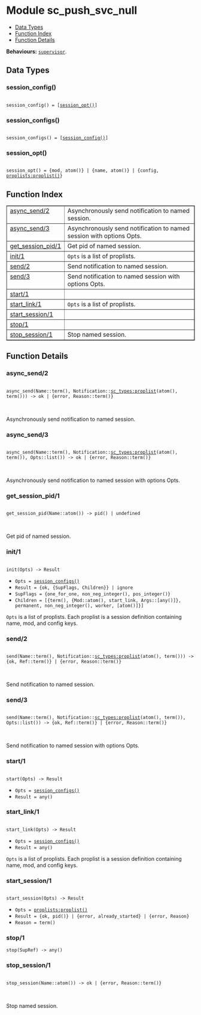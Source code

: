 

# Module sc_push_svc_null #
* [Data Types](#types)
* [Function Index](#index)
* [Function Details](#functions)

__Behaviours:__ [`supervisor`](supervisor.md).

<a name="types"></a>

## Data Types ##




### <a name="type-session_config">session_config()</a> ###


<pre><code>
session_config() = [<a href="#type-session_opt">session_opt()</a>]
</code></pre>




### <a name="type-session_configs">session_configs()</a> ###


<pre><code>
session_configs() = [<a href="#type-session_config">session_config()</a>]
</code></pre>




### <a name="type-session_opt">session_opt()</a> ###


<pre><code>
session_opt() = {mod, atom()} | {name, atom()} | {config, <a href="proplists.md#type-proplist">proplists:proplist()</a>}
</code></pre>

<a name="index"></a>

## Function Index ##


<table width="100%" border="1" cellspacing="0" cellpadding="2" summary="function index"><tr><td valign="top"><a href="#async_send-2">async_send/2</a></td><td>Asynchronously send notification to named session.</td></tr><tr><td valign="top"><a href="#async_send-3">async_send/3</a></td><td>Asynchronously send notification to named session with options Opts.</td></tr><tr><td valign="top"><a href="#get_session_pid-1">get_session_pid/1</a></td><td>Get pid of named session.</td></tr><tr><td valign="top"><a href="#init-1">init/1</a></td><td><code>Opts</code> is a list of proplists.</td></tr><tr><td valign="top"><a href="#send-2">send/2</a></td><td>Send notification to named session.</td></tr><tr><td valign="top"><a href="#send-3">send/3</a></td><td>Send notification to named session with options Opts.</td></tr><tr><td valign="top"><a href="#start-1">start/1</a></td><td></td></tr><tr><td valign="top"><a href="#start_link-1">start_link/1</a></td><td><code>Opts</code> is a list of proplists.</td></tr><tr><td valign="top"><a href="#start_session-1">start_session/1</a></td><td></td></tr><tr><td valign="top"><a href="#stop-1">stop/1</a></td><td></td></tr><tr><td valign="top"><a href="#stop_session-1">stop_session/1</a></td><td>Stop named session.</td></tr></table>


<a name="functions"></a>

## Function Details ##

<a name="async_send-2"></a>

### async_send/2 ###

<pre><code>
async_send(Name::term(), Notification::<a href="sc_types.md#type-proplist">sc_types:proplist</a>(atom(), term())) -&gt; ok | {error, Reason::term()}
</code></pre>
<br />

Asynchronously send notification to named session.

<a name="async_send-3"></a>

### async_send/3 ###

<pre><code>
async_send(Name::term(), Notification::<a href="sc_types.md#type-proplist">sc_types:proplist</a>(atom(), term()), Opts::list()) -&gt; ok | {error, Reason::term()}
</code></pre>
<br />

Asynchronously send notification to named session with options Opts.

<a name="get_session_pid-1"></a>

### get_session_pid/1 ###

<pre><code>
get_session_pid(Name::atom()) -&gt; pid() | undefined
</code></pre>
<br />

Get pid of named session.

<a name="init-1"></a>

### init/1 ###

<pre><code>
init(Opts) -&gt; Result
</code></pre>

<ul class="definitions"><li><code>Opts = <a href="#type-session_configs">session_configs()</a></code></li><li><code>Result = {ok, {SupFlags, Children}} | ignore</code></li><li><code>SupFlags = {one_for_one, non_neg_integer(), pos_integer()}</code></li><li><code>Children = [{term(), {Mod::atom(), start_link, Args::[any()]}, permanent, non_neg_integer(), worker, [atom()]}]</code></li></ul>

`Opts` is a list of proplists.
Each proplist is a session definition containing
name, mod, and config keys.

<a name="send-2"></a>

### send/2 ###

<pre><code>
send(Name::term(), Notification::<a href="sc_types.md#type-proplist">sc_types:proplist</a>(atom(), term())) -&gt; {ok, Ref::term()} | {error, Reason::term()}
</code></pre>
<br />

Send notification to named session.

<a name="send-3"></a>

### send/3 ###

<pre><code>
send(Name::term(), Notification::<a href="sc_types.md#type-proplist">sc_types:proplist</a>(atom(), term()), Opts::list()) -&gt; {ok, Ref::term()} | {error, Reason::term()}
</code></pre>
<br />

Send notification to named session with options Opts.

<a name="start-1"></a>

### start/1 ###

<pre><code>
start(Opts) -&gt; Result
</code></pre>

<ul class="definitions"><li><code>Opts = <a href="#type-session_configs">session_configs()</a></code></li><li><code>Result = any()</code></li></ul>

<a name="start_link-1"></a>

### start_link/1 ###

<pre><code>
start_link(Opts) -&gt; Result
</code></pre>

<ul class="definitions"><li><code>Opts = <a href="#type-session_configs">session_configs()</a></code></li><li><code>Result = any()</code></li></ul>

`Opts` is a list of proplists.
Each proplist is a session definition containing
name, mod, and config keys.

<a name="start_session-1"></a>

### start_session/1 ###

<pre><code>
start_session(Opts) -&gt; Result
</code></pre>

<ul class="definitions"><li><code>Opts = <a href="proplists.md#type-proplist">proplists:proplist()</a></code></li><li><code>Result = {ok, pid()} | {error, already_started} | {error, Reason}</code></li><li><code>Reason = term()</code></li></ul>

<a name="stop-1"></a>

### stop/1 ###

`stop(SupRef) -> any()`

<a name="stop_session-1"></a>

### stop_session/1 ###

<pre><code>
stop_session(Name::atom()) -&gt; ok | {error, Reason::term()}
</code></pre>
<br />

Stop named session.


